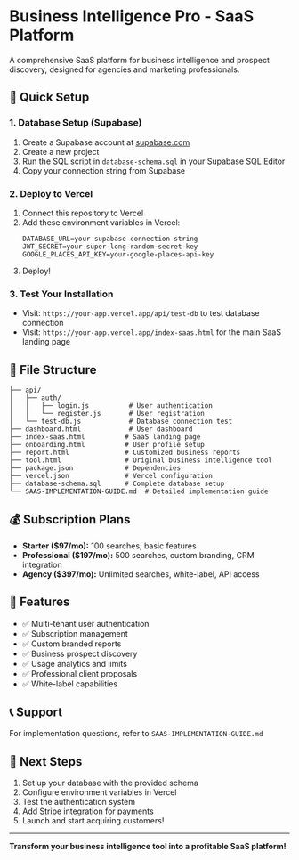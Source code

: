 # Business Intelligence Pro - SaaS Platform

A comprehensive SaaS platform for business intelligence and prospect discovery, designed for agencies and marketing professionals.

## 🚀 Quick Setup

### 1. Database Setup (Supabase)
1. Create a Supabase account at [supabase.com](https://supabase.com)
2. Create a new project
3. Run the SQL script in `database-schema.sql` in your Supabase SQL Editor
4. Copy your connection string from Supabase

### 2. Deploy to Vercel
1. Connect this repository to Vercel
2. Add these environment variables in Vercel:
   ```
   DATABASE_URL=your-supabase-connection-string
   JWT_SECRET=your-super-long-random-secret-key
   GOOGLE_PLACES_API_KEY=your-google-places-api-key
   ```
3. Deploy!

### 3. Test Your Installation
- Visit: `https://your-app.vercel.app/api/test-db` to test database connection
- Visit: `https://your-app.vercel.app/index-saas.html` for the main SaaS landing page

## 📁 File Structure

```
├── api/
│   ├── auth/
│   │   ├── login.js          # User authentication
│   │   └── register.js       # User registration
│   └── test-db.js            # Database connection test
├── dashboard.html            # User dashboard
├── index-saas.html          # SaaS landing page
├── onboarding.html          # User profile setup
├── report.html              # Customized business reports
├── tool.html                # Original business intelligence tool
├── package.json             # Dependencies
├── vercel.json              # Vercel configuration
├── database-schema.sql      # Complete database setup
└── SAAS-IMPLEMENTATION-GUIDE.md  # Detailed implementation guide
```

## 💰 Subscription Plans

- **Starter ($97/mo):** 100 searches, basic features
- **Professional ($197/mo):** 500 searches, custom branding, CRM integration
- **Agency ($397/mo):** Unlimited searches, white-label, API access

## 🔧 Features

- ✅ Multi-tenant user authentication
- ✅ Subscription management
- ✅ Custom branded reports
- ✅ Business prospect discovery
- ✅ Usage analytics and limits
- ✅ Professional client proposals
- ✅ White-label capabilities

## 📞 Support

For implementation questions, refer to `SAAS-IMPLEMENTATION-GUIDE.md`

## 🎯 Next Steps

1. Set up your database with the provided schema
2. Configure environment variables in Vercel
3. Test the authentication system
4. Add Stripe integration for payments
5. Launch and start acquiring customers!

---

**Transform your business intelligence tool into a profitable SaaS platform!**
